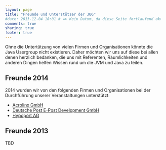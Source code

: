 ```yaml
---
layout: page
title: "Freunde und Unterstützer der JUG"
#date: 2013-12-04 18:01 # => Kein Datum, da diese Seite fortlaufend aktualisiert wird.
comments: true
sharing: true
footer: true
---
```

Ohne die Untertützung von vielen Firmen und Organisationen könnte die Java Usergroup
nicht existieren. Daher möchten wir uns auf diese bei allen denen herzlich bedanken,
die uns mit Referenten, Räumlichkeiten und anderen Dingen helfen Wissen 
rund um die JVM und Java zu teilen.


## Freunde 2014

2014 wurden wir von den folgenden Firmen und Organisationen bei der 
Durchführung unserer Veranstaltungen unterstützt:

* [Acrolinx GmbH](http://www.acrolinx.de/)
* [Deutsche Post E-Post Development GmbH](http://www.epost.de/)
* [Hypoport AG](http://www.hypoport.ag/)

## Freunde 2013

TBD

